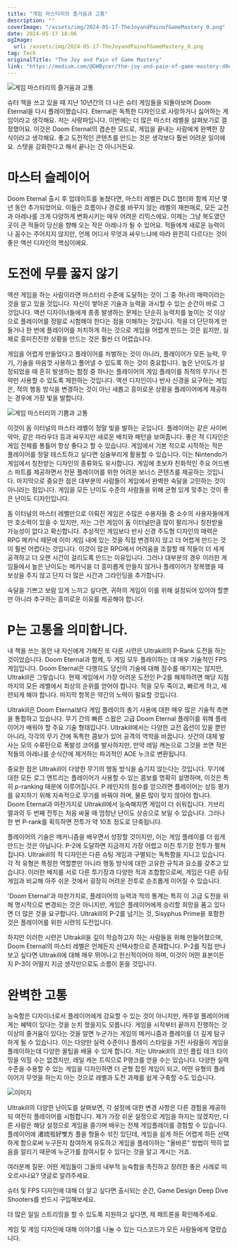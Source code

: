 ```yaml
---
title: "게임 마스터리의 즐거움과 고통"
description: ""
coverImage: "/assets/img/2024-05-17-TheJoyandPainofGameMastery_0.png"
date: 2024-05-17 18:06
ogImage:
  url: /assets/img/2024-05-17-TheJoyandPainofGameMastery_0.png
tag: Tech
originalTitle: "The Joy and Pain of Game Mastery"
link: "https://medium.com/@GWBycer/the-joy-and-pain-of-game-mastery-d0e177fd7993"
---
```


![게임 마스터리의 즐거움과 고통](/assets/img/2024-05-17-TheJoyandPainofGameMastery_0.png)

슈터 책을 쓰고 있을 때 지난 10년간의 더 나은 슈터 게임들을 되돌아보며 Doom Eternal을 다시 플레이했습니다. Eternal은 독특한 디자인으로 사랑하거나 싫어하는 게임이라고 생각해요. 저는 사랑파입니다. 이번에는 더 많은 마스터 레벨을 살펴보기로 결정했어요. 이것은 Doom Eternal의 겸손한 모드로, 게임을 끝내는 사람에게 완벽한 장식이라고 생각해요. 좋고 도전적인 콘텐츠를 만드는 것은 생각보다 훨씬 어려운 일이에요. 스텟을 강화한다고 해서 끝나는 건 아니거든요.

# 마스터 슬레이어

Doom Eternal 출시 후 업데이트를 놓쳤다면, 마스터 레벨은 DLC 챕터와 함께 지난 몇 년 동안 추가되었어요. 이들은 흐름이나 경로를 바꾸지 않는 레벨의 재판매로, 모든 교전과 아레나를 크게 다양하게 변화시키는 매우 어려운 리믹스에요. 이제는 그냥 복도였던 곳이 큰 적들이 당신을 향해 오는 작은 아레나가 될 수 있어요. 적들에게 새로운 능력이나 꼼수는 주어지지 않지만, 언제 어디서 무엇과 싸우느냐에 따라 완전히 다르다는 것이 좋은 액션 디자인의 핵심이에요.

<div class="content-ad"></div>

# 도전에 무릎 꿇지 않기

액션 게임을 하는 사람이라면 마스터리 수준에 도달하는 것이 그 중 하나의 매력이라는 것을 알고 있을 것입니다. 자신이 쌓아온 기술과 능력을 과시할 수 있는 순간이 바로 그것입니다. 액션 디자이너들에게 종종 발생하는 문제는 단순히 능력치를 높이는 것 이상으로 플레이어를 정말로 시험해야 한다는 점을 이해하는 것입니다. 적을 더 단단하게 만들거나 한 번에 플레이어를 처치하게 하는 것으로 게임을 어렵게 만드는 것은 쉽지만, 실제로 흥미진진한 상황을 만드는 것은 훨씬 더 어렵습니다.

게임을 어렵게 만들었다고 플레이어를 처벌하는 것이 아니라, 플레이어가 모든 능력, 무기, 기술을 마음껏 사용하고 풀어낼 수 있도록 하는 것이 중요합니다. 높은 난이도가 설정되었을 때 흔히 발생하는 함정 중 하나는 플레이어의 게임 플레이를 최적의 무기나 전략만 사용할 수 있도록 제한하는 것입니다. 액션 디자인이나 반사 신경을 요구하는 게임은, 적의 행동 방식을 변경하는 것이 아닌 새롭고 흥미로운 상황을 플레이어에게 제공하는 경우에 가장 빛을 발합니다.

![게임 마스터리의 기쁨과 고통](/assets/img/2024-05-17-TheJoyandPainofGameMastery_1.png)

<div class="content-ad"></div>

이것이 돔 이터널의 마스터 레벨이 정말 빛을 발하는 곳입니다. 플레이어는 같은 사이버악마, 같은 마라우더 등과 싸우지만 새로운 배치와 패턴을 보여줍니다. 좋은 적 디자인은 게임 전체를 통틀어 항상 좋다고 할 수 있습니다. 게임에서 기본 적으로 시작하는 적은 플레이어를 정말 테스트하고 싶다면 심술부리게 활용할 수 있습니다. 이는 Nintendo가 게임에서 칭찬받는 디자인의 종류와도 유사합니다. 게임에 초보자 친화적인 주요 어드벤스 파트를 제공하면서 전문 플레이어를 위한 어려운 보너스 콘텐츠를 제공하는 것입니다. 마지막으로 중요한 점은 대부분의 사람들이 게임에서 완벽한 숙달을 고민하는 것이 아니라는 점입니다. 게임을 모든 난이도 수준의 사람들을 위해 균형 있게 맞추는 것이 좋은 난이도 디자인입니다.

돔 이터널의 마스터 레벨만으로 이뤄진 게임은 수많은 수용자들 중 소수의 사용자들에게만 호소력이 있을 수 있지만, 저는 그런 게임이 돔 이터널만큼 많이 팔리거나 칭찬받을 가능성이 없다고 확신합니다. 추상적인 게임보다 반사 신경 주도형 디자인의 매력은 RPG 메카닉 때문에 이미 게임 내에 있는 것을 직접 변경하지 않고 더 어렵게 만드는 것이 훨씬 어렵다는 것입니다. 이것이 많은 RPG에서 어려움을 조절할 때 적들이 더 세게 공격하고 더 오랜 시간이 걸리도록 만드는 이유입니다. 그러나 대부분의 경우 이러한 게임들에서 높은 난이도는 메카닉을 더 흥미롭게 만들지 않거나 플레이어가 정복했을 때 보상을 주지 않고 단지 더 많은 시간과 그라인딩을 추가합니다.

숙달을 기쁘고 보람 있게 느끼고 싶다면, 귀하의 게임이 이를 위해 설정되어 있어야 할뿐만 아니라 추구하는 흥미로운 이유를 제공해야 합니다.

# P는 고통을 의미합니다.

<div class="content-ad"></div>

내 책을 쓰는 동안 내 자신에게 가해진 또 다른 시련은 Ultrakill의 P-Rank 도전을 하는 것이었습니다. Doom Eternal과 함께, 두 게임 모두 플레이하는 데 매우 기술적인 FPS 게임입니다. Doom Eternal은 다행히도 당신의 기술에 대해 점수를 매기지는 않지만, Ultrakill은 그렇습니다. 현재 게임에서 가장 어려운 도전인 P-2를 해제하려면 해당 지점까지의 모든 레벨에서 최상의 순위를 얻어야 합니다. 적을 모두 죽이고, 빠르게 하고, 세련되게 해야 합니다. 마지막 항목은 약간의 노력이 필요할 것입니다.

Ultrakill은 Doom Eternal보다 게임 플레이의 총기 사용에 대한 매우 많은 기술적 측면을 통합하고 있습니다. 무기 간의 빠른 스왑은 고급 Doom Eternal 플레이를 위해 플레이어가 배워야 할 주요 기술 형태입니다. Ultrakill에서는 다양한 교전 옵션이 있을 뿐만 아니라, 각각의 무기 간에 독특한 콤보가 있어 공격의 역학을 바꿉니다. 샷건의 대체 발사는 모의 수류탄으로 폭발성 코어를 발사하지만, 만약 레일 캐논으로 그것을 쏘면 작은 적들의 아레나를 순식간에 제거하는 파괴적인 AOE 누크로 변환됩니다.

중요한 점은 Ultrakill이 다양한 무기의 행동 방식을 숨기지 않는다는 것입니다. 무기에 대한 모든 로그 엔트리는 플레이어가 사용할 수 있는 콤보를 명확히 설명하며, 이것은 특히 p-ranking 때문에 이루어집니다. P 레인지의 점수를 얻으려면 플레이어는 상등 평가를 유지하기 위해 지속적으로 무기를 바꿔야 하며, 물론 많이 맞지 않아야 합니다. Doom Eternal과 마찬가지로 Ultrakill에서 능숙해지면 게임이 더 쉬워집니다. 가브리엘과의 두 번째 전투는 처음 싸울 때 엄청난 난이도 상승으로 보일 수 있습니다. 그러나 한 번 P-rank를 획득하면 전투가 약 10초 정도로 단축됩니다.

<div class="content-ad"></div>

플레이어의 기술은 메커니즘을 배우면서 성장할 것이지만, 이는 게임 플레이를 더 쉽게 만드는 것은 아닙니다. P-2에 도달하면 지금까지 가장 어렵고 미친 투기장 전투가 펼쳐집니다. Ultrakill의 적 디자인은 다른 슈팅 게임과 구별되는 독특함을 지니고 있습니다. 각 적 유형은 특정한 역할뿐만 아니라 행동 방식에 대한 고유한 규칙과 요소를 갖추고 있습니다. 이러한 배치를 서로 다른 투기장과 다양한 적과 조합함으로써, 게임은 다른 슈팅 게임과 비교해 아주 쉬운 것에서 굉장히 어려운 전투로 순조롭게 이어질 수 있습니다.

'Doom Eternal'과 마찬가지로, 플레이어의 능력과 적의 통계는 특히 이 고급 도전을 위해 명시적으로 변경되는 것은 아니지만, 게임은 플레이어에게 승리할 희망을 품고 있다면 더 많은 것을 요구합니다. Ultrakill의 P-2를 넘기는 것, Sisyphus Prime을 포함한 것은 플레이어를 위한 시련의 도전입니다.

하지만 이러한 시련은 Ultrakill을 깊이 학습하고자 하는 사람들을 위해 만들어졌으며, Doom Eternal의 마스터 레벨은 언제든지 선택사항으로 존재합니다. P-2를 직접 만나보고 싶다면 Ultrakill에 대해 매우 뛰어나고 헌신적이어야 하며, 이것이 어떤 표본이든지 P-3이 어떨지 지금 생각만으로도 소름이 돋을 것입니다.

# 완벽한 고통

<div class="content-ad"></div>

능숙함은 디자이너로서 플레이어에게 강요할 수 있는 것이 아니지만, 캐주얼 플레이어에게는 혜택이 있다는 것을 눈치 챘을지도 모릅니다. 게임을 시작부터 끝까지 진행하는 것 이상의 즐거움이 있다는 것을 알면 누군가는 게임의 메커니즘과 플레이를 더 깊게 탐구하게 될 수 있습니다. 이는 다양한 실력 수준이나 플레이 스타일을 가진 사람들이 게임을 플레이하는데 다양한 꿀팁을 배울 수 있게 합니다. 저는 Ultrakill의 코인 플립 테크 타이밍을 익힐 수는 없겠지만, 레일 캐논 트릭으로 P랭크를 얻을 수는 있습니다. 다양한 실력 수준을 수용할 수 있는 게임을 디자인하면 더 균형 잡힌 게임이 되고, 어떤 유형의 플레이어가 무엇을 하는지 아는 것으로 레벨과 도전 과제를 쉽게 구축할 수도 있습니다.

![이미지](/assets/img/2024-05-17-TheJoyandPainofGameMastery_3.png)

Ultrakill의 다양한 난이도를 살펴보면, 각 설정에 대한 변경 사항은 다른 경험을 제공하되 여전히 플레이어를 시험합니다. 제가 가장 쉬운 설정으로 게임을 하지는 않겠지만, 다른 사람은 해당 설정으로 게임을 즐기며 배우는 전체 게임플레이를 경험할 수 있습니다. 플레이어에 渚琉빀好뼃方 플을 헝들수 섞진 있딘데, 게임을 쉽게 하든 어렵게 하든 선택하게 함으로써 누구든지 참여하게 유도하고 게임을 플레이하는 "올바른" 방법이 딱히 없음을 알리기 때문에 누군가를 참여시킬 수 있다는 것을 알고 계시는 거죠.

여러분께 질문: 어떤 게임들이 그들의 내부적 능숙함을 촉진하고 장려한 좋은 사례로 떠오르시나요? 댓글로 알려주세요.

<div class="content-ad"></div>

슈터 및 FPS 디자인에 대해 더 알고 싶다면 출시되는 순간, Game Design Deep Dive Shooters를 반드시 구입해보세요.

더 많은 일일 스트리밍을 할 수 있도록 지원하고 싶다면, 제 패트론을 확인해주세요.

게임 및 게임 디자인에 대해 이야기를 나눌 수 있는 디스코드가 모든 사람들에게 열렸습니다.
